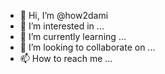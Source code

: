 - 👋 Hi, I’m @how2dami
- 👀 I’m interested in ...
- 🌱 I’m currently learning ...
- 💞️ I’m looking to collaborate on ...
- 📫 How to reach me ...

<!---
how2dami/how2dami is a ✨ special ✨ repository because its `README.md` (this file) appears on your GitHub profile.
You can click the Preview link to take a look at your changes.
--->
